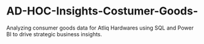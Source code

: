 # AD-HOC-Insights-Costumer-Goods-
Analyzing consumer goods  data for Atliq Hardwares using SQL and Power BI to drive strategic business insights.
